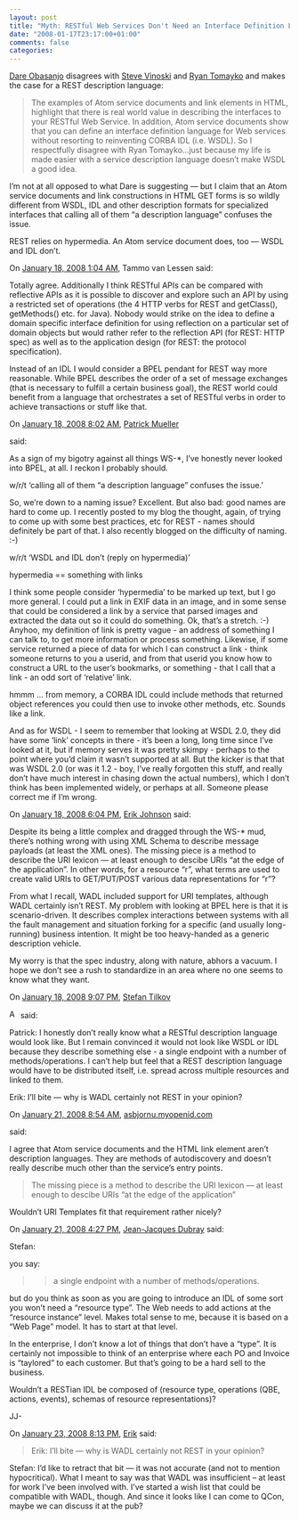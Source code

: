 ```yaml
---
layout: post
title: "Myth: RESTful Web Services Don't Need an Interface Definition Language"
date: "2008-01-17T23:17:00+01:00"
comments: false
categories: 
---
```


<p><a href="http://www.25hoursaday.com/weblog/CommentView.aspx?guid=64462ae0-b58a-4487-a5ca-f6f8e6ffc887">Dare Obasanjo</a> disagrees with <a href="http://steve.vinoski.net/blog/2008/01/16/idls-vs-human-documentation/">Steve Vinoski</a> and <a href="http://tomayko.com/weblog/2008/01/13/lying-through-their-teeth">Ryan Tomayko</a> and makes the case for a REST description language:</p>

<blockquote>
<p>The examples of Atom service documents and link elements in HTML, highlight that there is real world value in describing the interfaces to your RESTful Web Service. In addition, Atom service documents show that you can define an interface definition language for Web services without resorting to reinventing CORBA IDL (i.e. WSDL). So I respectfully disagree with Ryan Tomayko…just because my life is made easier with a service description language doesn’t make WSDL a good idea.</p>
</blockquote>

<p>I&#8217;m not at all opposed to what Dare is suggesting &#8212; but I claim that an Atom service documents and link constructions in HTML GET forms is so wildly different from WSDL, IDL and other description formats for specialized interfaces that calling all of them &#8220;a description language&#8221; confuses the issue.</p>

<p>REST relies on hypermedia. An Atom service document does, too &#8212; WSDL and IDL don&#8217;t.</p>

<section class="comments">



<div class="comment" id="comment-1585">
On <a href="#comment-1585" title="Permalink to this comment">January 18, 2008  1:04 AM</a>, Tammo van Lessen
said:
<p>Totally agree. Additionally I think RESTful APIs can be compared with reflective APIs as it is possible to discover and explore such an API by using a restricted set of operations (the 4 HTTP verbs for REST and getClass(), getMethods() etc. for Java). Nobody would strike on the idea to define a domain specific interface definition for using reflection on a particular set of domain objects but would rather refer to the reflection API (for REST: HTTP spec) as well as to the application design (for REST: the protocol specification). </p>

<p>Instead of an IDL I would consider a BPEL pendant for REST way more reasonable. While BPEL describes the order of a set of message exchanges (that is necessary to fulfill a certain business goal), the REST world could benefit from a language that orchestrates a set of RESTful verbs in order to achieve transactions or stuff like that.</p>


<div class="comment" id="comment-1586">
On <a href="#comment-1586" title="Permalink to this comment">January 18, 2008  8:02 AM</a>, <a href="http://muellerware.org" title="http://muellerware.org" rel="nofollow">Patrick Mueller</a>

<a href="http://muellerware.org" class="commenter-profile"></a>
said:
<p>As a sign of my bigotry against all things WS-*, I&#8217;ve honestly never looked into BPEL, at all.  I reckon I probably should.</p>

<p>w/r/t &#8216;calling all of them “a description language” confuses the issue.&#8217;</p>

<p>So, we&#8217;re down to a naming issue?  Excellent.  But also bad: good names are hard to come up.  I recently posted to my blog the thought, again, of trying to come up with some best practices, etc for REST - names should definitely be part of that.  I also recently blogged on the difficulty of naming.  :-)</p>

<p>w/r/t &#8216;WSDL and IDL don’t (reply on hypermedia)&#8217;</p>

<p>hypermedia == something with links</p>

<p>I think some people consider &#8216;hypermedia&#8217; to be marked up text, but I go more general.  I could put a link in EXIF data in an image, and in some sense that could be considered a link by a service that parsed images and extracted the data out so it could do something.  Ok, that&#8217;s a stretch.  :-) Anyhoo,  my definition of link is pretty vague - an address of something I can talk to, to get more information or process something.  Likewise, if some service returned a piece of data for which I can construct a link - think someone returns to you a userid, and from that userid you know how to construct a URL to the user&#8217;s bookmarks, or something - that I call that a link - an odd sort of &#8216;relative&#8217; link.</p>

<p>hmmm &#8230; from memory, a CORBA IDL could include methods that returned object references you could then use to invoke other methods, etc.  Sounds like a link.  </p>

<p>And as for WSDL - I seem to remember that looking at WSDL 2.0, they did have some &#8216;link&#8217; concepts in there - it&#8217;s been a long, long time since I&#8217;ve looked at it, but if memory serves it was pretty skimpy - perhaps to the point where you&#8217;d claim it wasn&#8217;t supported at all.  But the kicker is that that was WSDL 2.0 (or was it 1.2 - boy, I&#8217;ve really forgotten this stuff, and really don&#8217;t have much interest in chasing down the actual numbers), which I don&#8217;t think has been implemented widely, or perhaps at all.
Someone please correct me if I&#8217;m wrong.</p>


<div class="comment" id="comment-1587">
On <a href="#comment-1587" title="Permalink to this comment">January 18, 2008  6:04 PM</a>, <a href="http://appside.blogspot.com" title="http://appside.blogspot.com" rel="nofollow">Erik Johnson</a>
said:
<p>Despite its being a little complex and dragged through the WS-* mud, there&#8217;s nothing wrong with using XML Schema to describe message payloads (at least the XML ones).  The missing piece is a method to describe the URI lexicon &#8212; at least enough to descibe URIs &#8220;at the edge of the application&#8221;.  In other words, for a resource &#8220;r&#8221;, what terms are used to create valid URIs to GET/PUT/POST various data representations for &#8220;r&#8221;?</p>

<p>From what I recall, WADL included support for URI templates, although WADL certainly isn&#8217;t REST.  My problem with looking at BPEL here is that it is scenario-driven.  It describes complex interactions between systems with all the fault management and situation forking for a specific (and usually long-running) business intention.  It might be too heavy-handed as a generic description vehicle.  </p>

<p>My worry is that the spec industry, along with nature, abhors a vacuum.  I hope we don&#8217;t see a rush to standardize in an area where no one seems to know what they want.</p>


<div class="comment" id="comment-1588">
On <a href="#comment-1588" title="Permalink to this comment">January 18, 2008  9:07 PM</a>, <a href="/blog/st/">Stefan Tilkov</a>

<a href="/blog/st/" class="commenter-profile"><img src="/mt4/mt-static/images/comment/mt_logo.png" height="16" alt="Author Profile Page" width="16" /></a>
said:
<p>Patrick: I honestly don&#8217;t really know what a RESTful description language would look like. But I remain convinced it would not look like WSDL or IDL because they describe something else - a single endpoint with a number of methods/operations. I can&#8217;t help but feel that a REST description language would have to be distributed itself, i.e. spread across multiple resources and linked to them.</p>

<p>Erik: I&#8217;ll bite &#8212; why is WADL certainly not REST in your opinion?</p>


<div class="comment" id="comment-1590">
On <a href="#comment-1590" title="Permalink to this comment">January 21, 2008  8:54 AM</a>, <a href="http://asbjorn.ulsberg.no/" title="http://asbjorn.ulsberg.no/" rel="nofollow">asbjornu.myopenid.com</a>

<a href="http://asbjor.nu/" class="commenter-profile"></a>
said:
<p>I agree that Atom service documents and the HTML link element aren&#8217;t description languages. They are methods of autodiscovery and doesn&#8217;t really describe much other than the service&#8217;s entry points.</p>

<blockquote><p>The missing piece is a method to describe the URI lexicon — at least enough to descibe URIs “at the edge of the application”</p></blockquote>

<p>Wouldn&#8217;t URI Templates fit that requirement rather nicely?</p>


<div class="comment" id="comment-1591">
On <a href="#comment-1591" title="Permalink to this comment">January 21, 2008  4:27 PM</a>, <a href="http://www.ebpml.org/ebpml_radio.htm" title="http://www.ebpml.org/ebpml_radio.htm" rel="nofollow">Jean-Jacques Dubray</a>
said:
<p>Stefan:</p>

<p>you say:</p>

<blockquote>
<blockquote>
<p>a single endpoint with a number of methods/operations.</p>
</blockquote>

<p></p></blockquote>

<p>but do you think as soon as you are going to introduce an IDL of some sort you won&#8217;t need a &#8220;resource type&#8221;. The Web needs to add actions at the &#8220;resource instance&#8221; level. Makes total sense to me, because it is based on a &#8220;Web Page&#8221; model. It has to start at that level. </p>

<p>In the enterprise, I don&#8217;t know a lot of things that don&#8217;t have a &#8220;type&#8221;. It is certainly not impossible to think of an enterprise where each PO and Invoice is &#8220;taylored&#8221; to each customer. But that&#8217;s going to be a hard sell to the business. </p>

<p>Wouldn&#8217;t a RESTian IDL be composed of (resource type, operations (QBE, actions, events), schemas of resource representations)?</p>

<p>JJ-</p>


<div class="comment" id="comment-1592">
On <a href="#comment-1592" title="Permalink to this comment">January 23, 2008  8:13 PM</a>, <a href="http://appside.blogspot.com" title="http://appside.blogspot.com" rel="nofollow">Erik</a>
said:
<blockquote>
<p>Erik: I’ll bite — why is WADL certainly not REST in your opinion?</p>
</blockquote>

<p>Stefan: I’d like to retract that bit &#8212; it was not accurate (and not to mention hypocritical).  What I meant to say was that WADL was insufficient – at least for work I’ve been involved with.  I&#8217;ve started a wish list that could be compatible with WADL, though.  And since it looks like I can come to QCon, maybe we can discuss it at the pub?</p>


</section>

